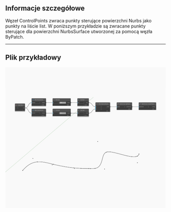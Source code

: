 ## Informacje szczegółowe
Węzeł ControlPoints zwraca punkty sterujące powierzchni Nurbs jako punkty na liście list. W poniższym przykładzie są zwracane punkty sterujące dla powierzchni NurbsSurface utworzonej za pomocą węzła ByPatch.
___
## Plik przykładowy

![ControlPoints](./Autodesk.DesignScript.Geometry.NurbsCurve.ControlPoints_img.jpg)

